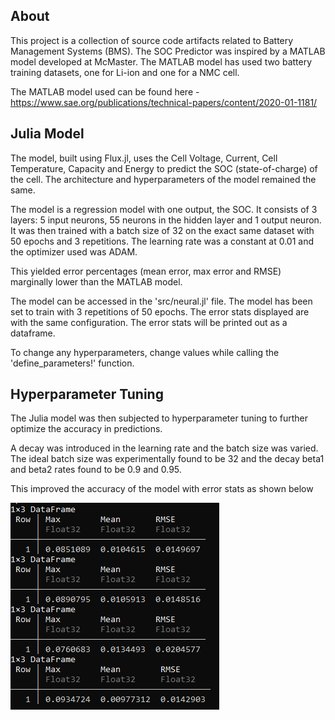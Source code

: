 ## About
This project is a collection of source code artifacts related to Battery Management Systems (BMS).
The SOC Predictor was inspired by a MATLAB model developed at McMaster. The MATLAB model has used two battery training datasets, one for Li-ion and one for a NMC cell.

The MATLAB model used can be found here - https://www.sae.org/publications/technical-papers/content/2020-01-1181/

## Julia Model

The model, built using Flux.jl, uses the Cell Voltage, Current, Cell Temperature, Capacity and Energy to predict the SOC (state-of-charge) of the cell. The architecture and hyperparameters of the model remained the same. 

The model is a regression model with one output, the SOC. It consists of 3 layers: 5 input neurons, 55 neurons in the hidden layer and 1 output neuron. It was then trained with a batch size of 32 on the exact same dataset with 50 epochs and 3 repetitions. The learning rate was a constant at 0.01 and the optimizer used was ADAM. 

This yielded error percentages (mean error, max error and RMSE) marginally lower than the MATLAB model.

The model can be accessed in the 'src/neural.jl' file. 
The model has been set to train with 3 repetitions of 50 epochs. 
The error stats displayed are with the same configuration. The error stats will be printed out as a dataframe.

To change any hyperparameters, change values while calling the 'define_parameters!' function. 

## Hyperparameter Tuning 

The Julia model was then subjected to hyperparameter tuning to further optimize the accuracy in predictions. 

A decay was introduced in the learning rate and the batch size was varied. The ideal batch size was experimentally found to be 32 and the decay beta1 and beta2 rates found to be 0.9 and 0.95. 

This improved the accuracy of the model with error stats as shown below

![Stats](https://github.com/sanjaydevx/battery_tech/blob/main/images/stats.png)
